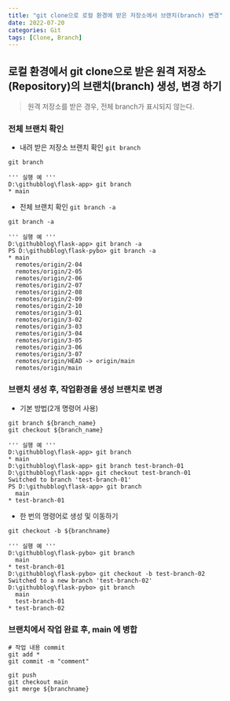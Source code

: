 ```yaml
---
title: "git clone으로 로컬 환경에 받은 저장소에서 브랜치(branch) 변경"
date: 2022-07-20
categories: Git
tags: [Clone, Branch]
---
```


로컬 환경에서 git clone으로 받은 원격 저장소(Repository)의 브랜치(branch) 생성, 변경 하기
------

> 원격 저장소를 받은 경우, 전체 branch가 표시되지 않는다.

### 전체 브랜치 확인

- 내려 받은 저장소 브랜치 확인 `git branch`  

```shell
git branch

''' 실행 예 '''
D:\githubblog\flask-app> git branch
* main
```  

- 전체 브랜치 확인 `git branch -a`  

```shell
git branch -a 

''' 실행 예 '''
D:\githubblog\flask-app> git branch -a
PS D:\githubblog\flask-pybo> git branch -a
* main
  remotes/origin/2-04
  remotes/origin/2-05
  remotes/origin/2-06
  remotes/origin/2-07
  remotes/origin/2-08
  remotes/origin/2-09
  remotes/origin/2-10
  remotes/origin/3-01
  remotes/origin/3-02
  remotes/origin/3-03
  remotes/origin/3-04
  remotes/origin/3-05
  remotes/origin/3-06
  remotes/origin/3-07
  remotes/origin/HEAD -> origin/main
  remotes/origin/main
```  


### 브랜치 생성 후, 작업환경을 생성 브랜치로 변경

- 기본 방법(2개 명령어 사용)  

```shell
git branch ${branch_name}
git checkout ${branch_name}

''' 실행 예 '''
D:\githubblog\flask-app> git branch
* main
D:\githubblog\flask-app> git branch test-branch-01
D:\githubblog\flask-app> git checkout test-branch-01
Switched to branch 'test-branch-01'
PS D:\githubblog\flask-app> git branch
  main
* test-branch-01
```  

- 한 번의 명령어로 생성 및 이동하기  

```shell
git checkout -b ${branchname}

''' 실행 예 '''
D:\githubblog\flask-pybo> git branch   
  main
* test-branch-01
D:\githubblog\flask-pybo> git checkout -b test-branch-02
Switched to a new branch 'test-branch-02'
D:\githubblog\flask-pybo> git branch
  main
  test-branch-01
* test-branch-02
```

### 브랜치에서 작업 완료 후, main 에 병합

```shell
# 작업 내용 commit
git add *
git commit -m "comment"

git push
git checkout main
git merge ${branchname}
```  


